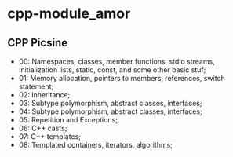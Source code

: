 # cpp-module_amor

## CPP Picsine

* 00: Namespaces, classes, member functions, stdio streams, initialization lists, static, const, and some other basic stuf;
* 01: Memory allocation, pointers to members, references, switch statement;
* 02: Inheritance;
* 03: Subtype polymorphism, abstract classes, interfaces;
* 04: Subtype polymorphism, abstract classes, interfaces;
* 05: Repetition and Exceptions;
* 06: C++ casts;
* 07: C++ templates;
* 08: Templated containers, iterators, algorithms;
